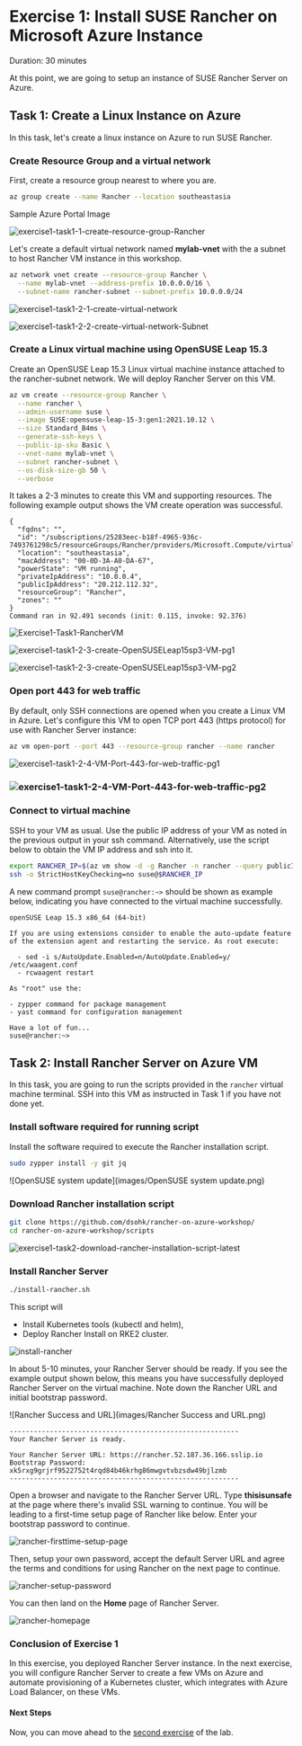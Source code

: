 # Exercise 1: Install SUSE Rancher on Microsoft Azure Instance

Duration: 30 minutes

At this point, we are going to setup an instance of SUSE Rancher Server on Azure.

## Task 1: Create a Linux Instance on Azure

In this task, let's create a linux instance on Azure to run SUSE Rancher.

### Create Resource Group and a virtual network

First, create a resource group nearest to where you are.

```bash
az group create --name Rancher --location southeastasia
```

Sample Azure Portal Image

![exercise1-task1-1-create-resource-group-Rancher](images/exercise1-task1-1-create-resource-group-Rancher.png)

Let's create a default virtual network named **mylab-vnet** with the a subnet to host Rancher VM instance in this workshop.

```bash
az network vnet create --resource-group Rancher \
  --name mylab-vnet --address-prefix 10.0.0.0/16 \
  --subnet-name rancher-subnet --subnet-prefix 10.0.0.0/24
```



![exercise1-task1-2-1-create-virtual-network](images/exercise1-task1-2-1-create-virtual-network.png)



![exercise1-task1-2-2-create-virtual-network-Subnet](images/exercise1-task1-2-2-create-virtual-network-Subnet.png)



### Create a Linux virtual machine using OpenSUSE Leap 15.3

Create an OpenSUSE Leap 15.3 Linux virtual machine instance attached to the rancher-subnet network. We will deploy Rancher Server on this VM.

```bash
az vm create --resource-group Rancher \
  --name rancher \
  --admin-username suse \
  --image SUSE:opensuse-leap-15-3:gen1:2021.10.12 \
  --size Standard_B4ms \
  --generate-ssh-keys \
  --public-ip-sku Basic \
  --vnet-name mylab-vnet \
  --subnet rancher-subnet \
  --os-disk-size-gb 50 \
  --verbose 
```

It takes a 2-3 minutes to create this VM and supporting resources. The following example output shows the VM create operation was successful.

```
{
  "fqdns": "",
  "id": "/subscriptions/25283eec-b18f-4965-936c-7493761298c5/resourceGroups/Rancher/providers/Microsoft.Compute/virtualMachines/rancher",
  "location": "southeastasia",
  "macAddress": "00-0D-3A-A0-DA-67",
  "powerState": "VM running",
  "privateIpAddress": "10.0.0.4",
  "publicIpAddress": "20.212.112.32",
  "resourceGroup": "Rancher",
  "zones": ""
}
Command ran in 92.491 seconds (init: 0.115, invoke: 92.376)
```

![Exercise1-Task1-RancherVM](../../../../../../../../../../../../../../../home/dpatel/rancher-on-azure-workshop/docs/images/Exercise1-Task1-RancherVM-16386364356532.png)

![exercise1-task1-2-3-create-OpenSUSELeap15sp3-VM-pg1](./images/exercise1-task1-2-3-create-OpenSUSELeap15sp3-VM-pg1.png)

![exercise1-task1-2-3-create-OpenSUSELeap15sp3-VM-pg2](images/exercise1-task1-2-3-create-OpenSUSELeap15sp3-VM-pg2.png)



### Open port 443 for web traffic

By default, only SSH connections are opened when you create a Linux VM in Azure.  Let's configure this VM to open TCP port 443 (https protocol) for use with Rancher Server instance:

```bash
az vm open-port --port 443 --resource-group rancher --name rancher
```

![exercise1-task1-2-4-VM-Port-443-for-web-traffic-pg1](images/exercise1-task1-2-4-VM-Port-443-for-web-traffic-pg1.png)

### ![exercise1-task1-2-4-VM-Port-443-for-web-traffic-pg2](images/exercise1-task1-2-4-VM-Port-443-for-web-traffic-pg2.png)

### Connect to virtual machine

SSH to your VM as usual. Use the public IP address of your VM as noted in the previous output in your ssh command. Alternatively, use the script below to obtain the VM IP address and ssh into it.

```bash
export RANCHER_IP=$(az vm show -d -g Rancher -n rancher --query publicIps -o tsv)
ssh -o StrictHostKeyChecking=no suse@$RANCHER_IP
```

A new command prompt `suse@rancher:~>` should be shown as example below, indicating you have connected to the virtual machine successfully.

```
openSUSE Leap 15.3 x86_64 (64-bit)

If you are using extensions consider to enable the auto-update feature
of the extension agent and restarting the service. As root execute:

  - sed -i s/AutoUpdate.Enabled=n/AutoUpdate.Enabled=y/ /etc/waagent.conf
  - rcwaagent restart

As "root" use the:

- zypper command for package management
- yast command for configuration management

Have a lot of fun...
suse@rancher:~>
```



## Task 2: Install Rancher Server on Azure VM

In this task, you are going to run the scripts provided in the `rancher` virtual machine terminal. SSH into this VM as instructed in Task 1 if you have not done yet.

### Install software required for running script

Install the software required to execute the Rancher installation script.

```bash
sudo zypper install -y git jq
```

![OpenSUSE system update](images/OpenSUSE system update.png)

### Download Rancher installation script

```bash
git clone https://github.com/dsohk/rancher-on-azure-workshop/
cd rancher-on-azure-workshop/scripts
```

![exercise1-task2-download-rancher-installation-script-latest](images/exercise1-task2-download-rancher-installation-script-latest.png)

### Install Rancher Server

```bash
./install-rancher.sh
```

This script will

* Install Kubernetes tools (kubectl and helm),
* Deploy Rancher Install on RKE2 cluster.

![install-rancher](images/install-rancher.png)

In about 5-10 minutes, your Rancher Server should be ready. If you see the example output shown below, this means you have successfully deployed Rancher Server on the virtual machine. Note down the Rancher URL and initial bootstrap password.

![Rancher Success and URL](images/Rancher Success and URL.png)

```
---------------------------------------------------------
Your Rancher Server is ready.

Your Rancher Server URL: https://rancher.52.187.36.166.sslip.io
Bootstrap Password: xk5rxg9grjrf9522752t4rqd84b46krhg86mwgvtvbzsdw49bjlzmb
---------------------------------------------------------
```

Open a browser and navigate to the Rancher Server URL. Type **thisisunsafe** at the page where there's invalid SSL warning to continue. You will be leading to a first-time setup page of Rancher like below. Enter your bootstrap password to continue.

![rancher-firsttime-setup-page](./images/rancher-firsttime-setup-page.png)

Then, setup your own password, accept the default Server URL and agree the terms and conditions for using Rancher on the next page to continue.

![rancher-setup-password](./images/rancher-setup-password.png)

You can then land on the **Home** page of Rancher Server.

![rancher-homepage](./images/rancher-homepage.png)



### Conclusion of Exercise 1

In this exercise, you deployed Rancher Server instance. In the next exercise, you will configure Rancher Server to create a few VMs on Azure and automate provisioning of a Kubernetes cluster, which integrates with Azure Load Balancer, on these VMs.

#### **Next Steps**

Now, you can move ahead to the [second exercise](./02-Provision-Kubernetes.md) of the lab.



